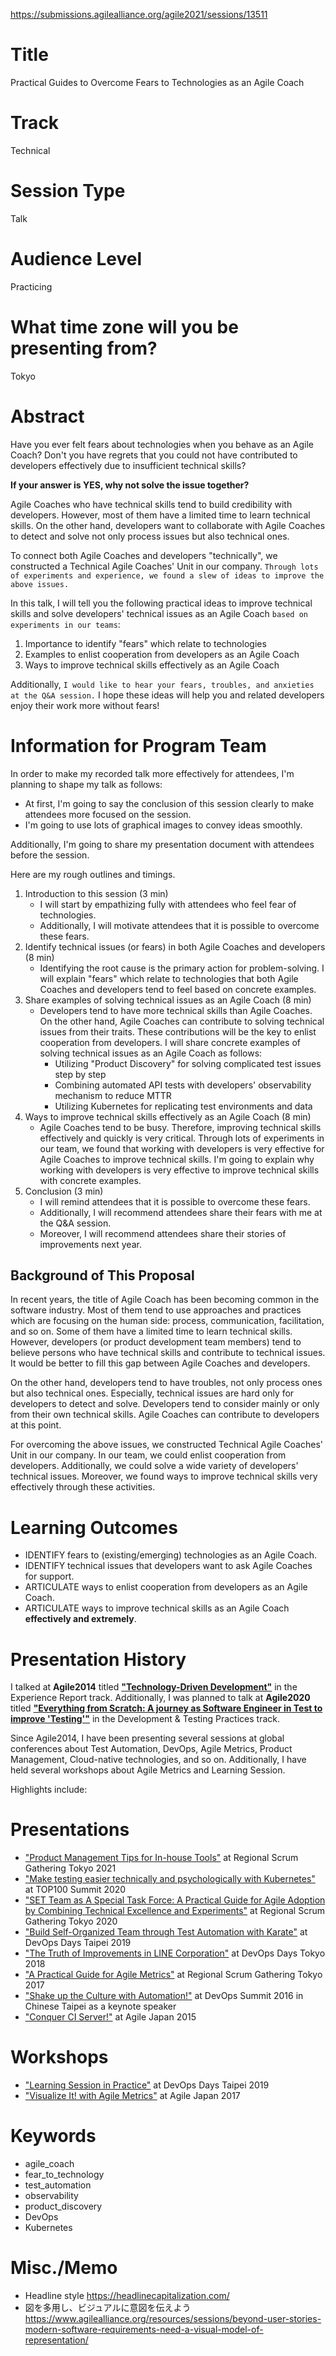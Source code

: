 
https://submissions.agilealliance.org/agile2021/sessions/13511


# Title
Practical Guides to Overcome Fears to Technologies as an Agile Coach


# Track
Technical


# Session Type
Talk


# Audience Level
Practicing


# What time zone will you be presenting from?
Tokyo



# Abstract
Have you ever felt fears about technologies when you behave as an Agile Coach?
Don't you have regrets that you could not have contributed to developers effectively due to insufficient technical skills?

**If your answer is YES, why not solve the issue together?**

Agile Coaches who have technical skills tend to build credibility with developers. However, most of them have a limited time to learn technical skills. On the other hand, developers want to collaborate with Agile Coaches to detect and solve not only process issues but also technical ones.

To connect both Agile Coaches and developers "technically", we constructed a Technical Agile Coaches' Unit in our company. `Through lots of experiments and experience, we found a slew of ideas to improve the above issues.`

In this talk, I will tell you the following practical ideas to improve technical skills and solve developers' technical issues as an Agile Coach `based on experiments in our teams`:
1) Importance to identify "fears" which relate to technologies
2) Examples to enlist cooperation from developers as an Agile Coach
3) Ways to improve technical skills effectively as an Agile Coach

Additionally, `I would like to hear your fears, troubles, and anxieties at the Q&A session.` I hope these ideas will help you and related developers enjoy their work more without fears!



# Information for Program Team
In order to make my recorded talk more effectively for attendees, I'm planning to shape my talk as follows:
- At first, I'm going to say the conclusion of this session clearly to make attendees more focused on the session.
- I'm going to use lots of graphical images to convey ideas smoothly.

Additionally, I'm going to share my presentation document with attendees before the session.

Here are my rough outlines and timings.

1. Introduction to this session (3 min)
    - I will start by empathizing fully with attendees who feel fear of technologies.
    - Additionally, I will motivate attendees that it is possible to overcome these fears.
2. Identify technical issues (or fears) in both Agile Coaches and developers (8 min)
    - Identifying the root cause is the primary action for problem-solving. I will explain "fears" which relate to technologies that both Agile Coaches and developers tend to feel based on concrete examples.
3. Share examples of solving technical issues as an Agile Coach (8 min)
    - Developers tend to have more technical skills than Agile Coaches. On the other hand, Agile Coaches can contribute to solving technical issues from their traits. These contributions will be the key to enlist cooperation from developers. I will share concrete examples of solving technical issues as an Agile Coach as follows:
        - Utilizing "Product Discovery" for solving complicated test issues step by step
        - Combining automated API tests with developers' observability mechanism to reduce MTTR
        - Utilizing Kubernetes for replicating test environments and data
4. Ways to improve technical skills effectively as an Agile Coach (8 min)
    - Agile Coaches tend to be busy. Therefore, improving technical skills effectively and quickly is very critical. Through lots of experiments in our team, we found that working with developers is very effective for Agile Coaches to improve technical skills. I'm going to explain why working with developers is very effective to improve technical skills with concrete examples.
5. Conclusion (3 min)
    - I will remind attendees that it is possible to overcome these fears.
    - Additionally, I will recommend attendees share their fears with me at the Q&A session.
    - Moreover, I will recommend attendees share their stories of improvements next year.


## Background of This Proposal
In recent years, the title of Agile Coach has been becoming common in the software industry. Most of them tend to use approaches and practices which are focusing on the human side: process, communication, facilitation, and so on. Some of them have a limited time to learn technical skills. However, developers (or product development team members) tend to believe persons who have technical skills and contribute to technical issues. It would be better to fill this gap between Agile Coaches and developers.

On the other hand, developers tend to have troubles, not only process ones but also technical ones. Especially, technical issues are hard only for developers to detect and solve. Developers tend to consider mainly or only from their own technical skills. Agile Coaches can contribute to developers at this point.

For overcoming the above issues, we constructed Technical Agile Coaches' Unit in our company. In our team, we could enlist cooperation from developers. Additionally, we could solve a wide variety of developers' technical issues. Moreover, we found ways to improve technical skills very effectively through these activities.



# Learning Outcomes
- IDENTIFY fears to (existing/emerging) technologies as an Agile Coach.
- IDENTIFY technical issues that developers want to ask Agile Coaches for support.
- ARTICULATE ways to enlist cooperation from developers as an Agile Coach.
- ARTICULATE ways to improve technical skills as an Agile Coach **effectively and extremely**.



# Presentation History
I talked at **Agile2014** titled **["Technology-Driven Development"](https://www.slideshare.net/ssuser968fab/technology-drivendevelopment-forslideshare-38323907)** in the Experience Report track. Additionally, I was planned to talk at **Agile2020** titled **["Everything from Scratch: A journey as Software Engineer in Test to improve 'Testing'"](https://speakerdeck.com/line_developers/everything-from-scratch-a-journey-as-software-engineer-in-test-to-improve-testing)** in the Development & Testing Practices track.

Since Agile2014, I have been presenting several sessions at global conferences about Test Automation, DevOps, Agile Metrics, Product Management, Cloud-native technologies, and so on. Additionally, I have held several workshops about Agile Metrics and Learning Session.

Highlights include:

# Presentations
- ["Product Management Tips for In-house Tools"](https://speakerdeck.com/line_developers/product-management-tips-for-in-house-tools) at Regional Scrum Gathering Tokyo 2021
- ["Make testing easier technically and psychologically with Kubernetes"](https://speakerdeck.com/line_developers/make-testing-easier-technically-and-psychologically-with-kubernetes) at TOP100 Summit 2020
- ["SET Team as A Special Task Force: A Practical Guide for Agile Adoption by Combining Technical Excellence and Experiments"](https://speakerdeck.com/line_developers/set-team-as-a-special-task-force) at Regional Scrum Gathering Tokyo 2020
- ["Build Self-Organized Team through Test Automation with Karate"](https://speakerdeck.com/line_developers/build-self-organized-team-through-test-automation-with-karate) at DevOps Days Taipei 2019
- ["The Truth of Improvements in LINE Corporation"](https://www.slideshare.net/linecorp/line-94842564) at DevOps Days Tokyo 2018
- ["A Practical Guide for Agile Metrics"](https://www.slideshare.net/ssuser968fab/ss-70489058/1) at Regional Scrum Gathering Tokyo 2017
- ["Shake up the Culture with Automation!"](https://www.slideshare.net/ssuser968fab/shake-up-the-culture-with-automation) at DevOps Summit 2016 in Chinese Taipei as a keynote speaker
- ["Conquer CI Server!"](https://www.slideshare.net/rakutentech/conquer-ci-server-reestablishment-of-order-and-nurture-of-the-solid-organization-by-project-metrics-and-automation-techniques) at Agile Japan 2015

# Workshops
- ["Learning Session in Practice"](https://speakerdeck.com/line_developers/learning-session-in-practice) at DevOps Days Taipei 2019
- ["Visualize It! with Agile Metrics"](https://www.slideshare.net/ssuser968fab/no-no-55603839) at Agile Japan 2017


# Keywords
- agile_coach
- fear_to_technology
- test_automation
- observability
- product_discovery
- DevOps
- Kubernetes





# Misc./Memo
- Headline style
    https://headlinecapitalization.com/
- 図を多用し、ビジュアルに意図を伝えよう
    https://www.agilealliance.org/resources/sessions/beyond-user-stories-modern-software-requirements-need-a-visual-model-of-representation/
